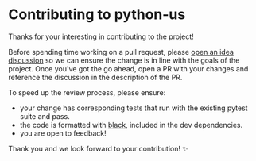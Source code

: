 # Contributing to python-us

Thanks for your interesting in contributing to the project!

Before spending time working on a pull request, please [open an idea discussion](https://github.com/unitedstates/python-us/discussions/new?category=ideas) so we can ensure the change is in line with the goals of the project. Once you've got the go ahead, open a PR with your changes and reference the discussion in the description of the PR.

To speed up the review process, please ensure:

* your change has corresponding tests that run with the existing pytest suite and pass.
* the code is formatted with [black](https://black.readthedocs.io/en/stable/index.html), included in the dev dependencies.
* you are open to feedback!

Thank you and we look forward to your contribution! ✨
